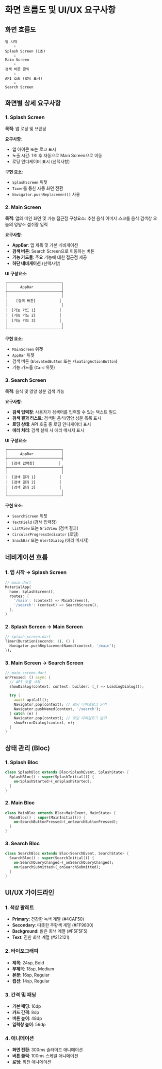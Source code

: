 # 화면 흐름도 및 UI/UX 요구사항

## 화면 흐름도

```
앱 시작
    ↓
Splash Screen (1초)
    ↓
Main Screen
    ↓
검색 버튼 클릭
    ↓
API 호출 (로딩 표시)
    ↓
Search Screen
```

## 화면별 상세 요구사항

### 1. Splash Screen
**목적**: 앱 로딩 및 브랜딩

**요구사항**:
- 앱 아이콘 또는 로고 표시
- 노출 시간: 1초 후 자동으로 Main Screen으로 이동
- 로딩 인디케이터 표시 (선택사항)

**구현 요소**:
- `SplashScreen` 위젯
- `Timer`를 통한 자동 화면 전환
- `Navigator.pushReplacement()` 사용

### 2. Main Screen
**목적**: 앱의 메인 화면 및 기능 접근점
구성요소:
추천 음식 이미지 스크롤
음식 검색창
오늘의 영양소 섭취량 입력

**요구사항**:
- **AppBar**: 앱 제목 및 기본 네비게이션
- **검색 버튼**: Search Screen으로 이동하는 버튼
- **기능 카드들**: 주요 기능에 대한 접근점 제공
- **하단 네비게이션** (선택사항)

**UI 구성요소**:
```
┌─────────────────────────┐
│      AppBar             │
├─────────────────────────┤
│                         │
│    [검색 버튼]           │
│                         │
│  [기능 카드 1]           │
│  [기능 카드 2]           │
│  [기능 카드 3]           │
│                         │
└─────────────────────────┘
```

**구현 요소**:
- `MainScreen` 위젯
- `AppBar` 위젯
- 검색 버튼 (`ElevatedButton` 또는 `FloatingActionButton`)
- 기능 카드들 (`Card` 위젯)

### 3. Search Screen
**목적**: 음식 및 영양 성분 검색 기능

**요구사항**:
- **검색 입력창**: 사용자가 검색어를 입력할 수 있는 텍스트 필드
- **검색 결과 리스트**: 검색된 음식/영양 성분 목록 표시
- **로딩 상태**: API 호출 중 로딩 인디케이터 표시
- **에러 처리**: 검색 실패 시 에러 메시지 표시

**UI 구성요소**:
```
┌─────────────────────────┐
│      AppBar             │
├─────────────────────────┤
│  [검색 입력창]           │
├─────────────────────────┤
│                         │
│  [검색 결과 1]           │
│  [검색 결과 2]           │
│  [검색 결과 3]           │
│                         │
└─────────────────────────┘
```

**구현 요소**:
- `SearchScreen` 위젯
- `TextField` (검색 입력창)
- `ListView` 또는 `GridView` (검색 결과)
- `CircularProgressIndicator` (로딩)
- `SnackBar` 또는 `AlertDialog` (에러 메시지)

## 네비게이션 흐름

### 1. 앱 시작 → Splash Screen
```dart
// main.dart
MaterialApp(
  home: SplashScreen(),
  routes: {
    '/main': (context) => MainScreen(),
    '/search': (context) => SearchScreen(),
  },
)
```

### 2. Splash Screen → Main Screen
```dart
// splash_screen.dart
Timer(Duration(seconds: 1), () {
  Navigator.pushReplacementNamed(context, '/main');
});
```

### 3. Main Screen → Search Screen
```dart
// main_screen.dart
onPressed: () async {
  // API 호출 시작
  showDialog(context: context, builder: (_) => LoadingDialog());
  
  try {
    await apiCall();
    Navigator.pop(context); // 로딩 다이얼로그 닫기
    Navigator.pushNamed(context, '/search');
  } catch (e) {
    Navigator.pop(context); // 로딩 다이얼로그 닫기
    showErrorDialog(context, e);
  }
}
```

## 상태 관리 (Bloc)

### 1. Splash Bloc
```dart
class SplashBloc extends Bloc<SplashEvent, SplashState> {
  SplashBloc() : super(SplashInitial()) {
    on<SplashStarted>(_onSplashStarted);
  }
}
```

### 2. Main Bloc
```dart
class MainBloc extends Bloc<MainEvent, MainState> {
  MainBloc() : super(MainInitial()) {
    on<SearchButtonPressed>(_onSearchButtonPressed);
  }
}
```

### 3. Search Bloc
```dart
class SearchBloc extends Bloc<SearchEvent, SearchState> {
  SearchBloc() : super(SearchInitial()) {
    on<SearchQueryChanged>(_onSearchQueryChanged);
    on<SearchSubmitted>(_onSearchSubmitted);
  }
}
```

## UI/UX 가이드라인

### 1. 색상 팔레트
- **Primary**: 건강한 녹색 계열 (#4CAF50)
- **Secondary**: 따뜻한 주황색 계열 (#FF9800)
- **Background**: 밝은 회색 계열 (#F5F5F5)
- **Text**: 진한 회색 계열 (#212121)

### 2. 타이포그래피
- **제목**: 24sp, Bold
- **부제목**: 18sp, Medium
- **본문**: 16sp, Regular
- **캡션**: 14sp, Regular

### 3. 간격 및 패딩
- **기본 패딩**: 16dp
- **카드 간격**: 8dp
- **버튼 높이**: 48dp
- **입력창 높이**: 56dp

### 4. 애니메이션
- **화면 전환**: 300ms 슬라이드 애니메이션
- **버튼 클릭**: 100ms 스케일 애니메이션
- **로딩**: 회전 애니메이션
